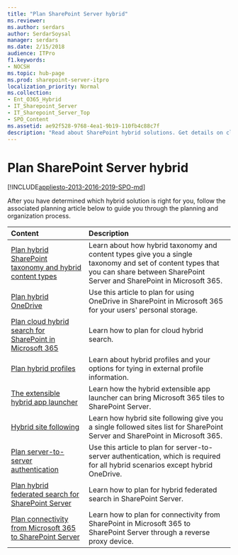 ```yaml
---
title: "Plan SharePoint Server hybrid"
ms.reviewer: 
ms.author: serdars
author: SerdarSoysal
manager: serdars
ms.date: 2/15/2018
audience: ITPro
f1.keywords:
- NOCSH
ms.topic: hub-page
ms.prod: sharepoint-server-itpro
localization_priority: Normal
ms.collection:
- Ent_O365_Hybrid
- IT_Sharepoint_Server
- IT_Sharepoint_Server_Top
- SPO_Content
ms.assetid: ae92f528-9768-4ea1-9b19-110fb4c88c7f
description: "Read about SharePoint hybrid solutions. Get details on cloud hybrid search for SharePoint in Microsoft 365, using hybrid OneDrive, and more."
---
```


# Plan SharePoint Server hybrid

[!INCLUDE[appliesto-2013-2016-2019-SPO-md](../includes/appliesto-2013-2016-2019-SPO-md.md)] 
  
After you have determined which hybrid solution is right for you, follow the associated planning article below to guide you through the planning and organization process.
  
|**Content**|**Description**|
|:-----|:-----|
|[Plan hybrid SharePoint taxonomy and hybrid content types](plan-hybrid-sharepoint-taxonomy-and-hybrid-content-types.md) <br/> |Learn about how hybrid taxonomy and content types give you a single taxonomy and set of content types that you can share between SharePoint Server and SharePoint in Microsoft 365.  <br/> |
|[Plan hybrid OneDrive](plan-hybrid-onedrive-for-business.md) <br/> |Use this article to plan for using OneDrive in SharePoint in Microsoft 365 for your users' personal storage.  <br/> |
|[Plan cloud hybrid search for SharePoint in Microsoft 365](plan-cloud-hybrid-search-for-sharepoint.md) <br/> |Learn how to plan for cloud hybrid search.  <br/> |
|[Plan hybrid profiles](plan-hybrid-profiles.md) <br/> |Learn about hybrid profiles and your options for tying in external profile information.  <br/> |
|[The extensible hybrid app launcher](the-extensible-hybrid-app-launcher.md) <br/> |Learn how the hybrid extensible app launcher can bring Microsoft 365 tiles to SharePoint Server.  <br/> |
|[Hybrid site following](hybrid-site-following.md) <br/> |Learn how hybrid site following give you a single followed sites list for SharePoint Server and SharePoint in Microsoft 365.  <br/> |
|[Plan server-to-server authentication](plan-server-to-server-authentication-0.md) <br/> |Use this article to plan for server-to-server authentication, which is required for all hybrid scenarios except hybrid OneDrive.  <br/> |
|[Plan hybrid federated search for SharePoint Server](plan-hybrid-federated-search.md) <br/> |Learn how to plan for hybrid federated search in SharePoint Server.  <br/> |
|[Plan connectivity from Microsoft 365 to SharePoint Server](plan-connectivity-from-office-365-to-sharepoint-server.md) <br/> |Learn how to plan for connectivity from SharePoint in Microsoft 365 to SharePoint Server through a reverse proxy device.  <br/> |
   

